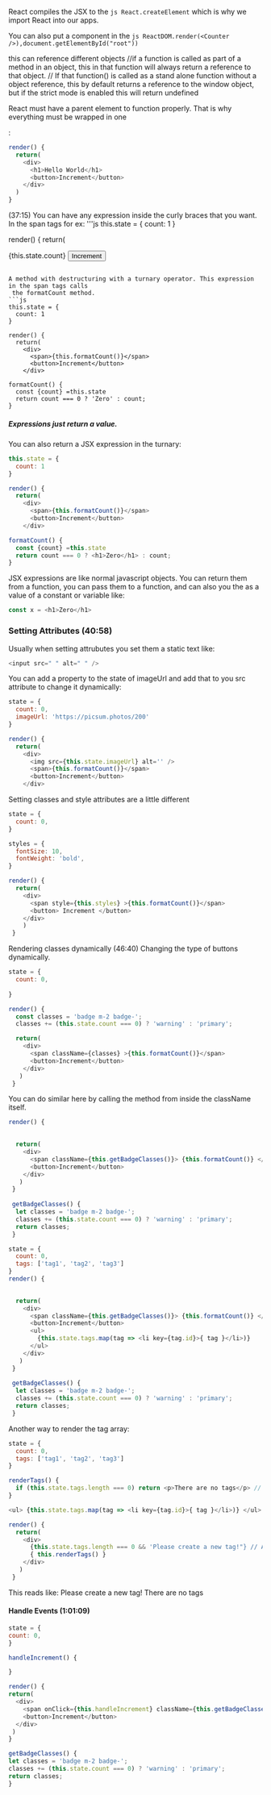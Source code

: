 React compiles the JSX to the ```js React.createElement``` which is why
we import React into our apps.

You can also put a component in the ```js ReactDOM.render(<Counter />),document.getElementById("root"))```

this can reference different objects
  //if a function is called as part of a method in an object, this in that function         will always return a reference to that object.
  // If that function() is called as a stand alone function without a object reference,       this by default returns a reference to the window object, but if the strict mode is     enabled this will return undefined

React must have a parent element to function properly. That is why everything must be wrapped in one <div></div>:

```js
render() {
  return(
    <div>
      <h1>Hello World</h1>
      <button>Increment</button>
    </div>
  )
}
```
(37:15)
You can have any expression inside the curly braces that you want. In the span tags for ex:
'''js
this.state = {
  count: 1
}

render() {
  return(
    <div>
      <span>{this.state.count}</span>
      <button>Increment</button>
    </div>
```

A method with destructuring with a turnary operator. This expression in the span tags calls
 the formatCount method.
```js
this.state = {
  count: 1
}

render() {
  return(
    <div>
      <span>{this.formatCount()}</span>
      <button>Increment</button>
    </div>

formatCount() {
  const {count} =this.state
  return count === 0 ? 'Zero' : count;
}
```
##### Expressions just return a value.
You can also return a JSX expression in the turnary:
```js
this.state = {
  count: 1
}

render() {
  return(
    <div>
      <span>{this.formatCount()}</span>
      <button>Increment</button>
    </div>

formatCount() {
  const {count} =this.state
  return count === 0 ? <h1>Zero</h1> : count;
}
```

JSX expressions are like normal javascript objects. You can return them from a function, you can pass them to a function,
and can also you the as a value of a constant or variable like:
```js
const x = <h1>Zero</h1>
```

### Setting Attributes (40:58)
Usually when setting attrubutes you set them a static text like:
```js
<input src=" " alt=" " />
```

You can add a property to the state of imageUrl and add that to you src attribute to change it dynamically:
```js
state = {
  count: 0,
  imageUrl: 'https://picsum.photos/200'
}

render() {
  return(
    <div>
      <img src={this.state.imageUrl} alt='' />
      <span>{this.formatCount()}</span>
      <button>Increment</button>
    </div>
```

Setting classes and style attributes are a little different
```js
state = {
  count: 0,
}

styles = {
  fontSize: 10,
  fontWeight: 'bold',
}

render() {
  return(
    <div>
      <span style={this.styles} >{this.formatCount()}</span>
      <button> Increment </button>
    </div>
    )
 }
```

Rendering classes dynamically (46:40)
Changing the type of buttons dynamically.
```js
state = {
  count: 0,
  
}

render() {
  const classes = 'badge m-2 badge-';
  classes += (this.state.count === 0) ? 'warning' : 'primary';

  return(
    <div>
      <span className={classes} >{this.formatCount()}</span>
      <button>Increment</button>
    </div>
   )
 }
```
You can do similar here by calling the method from inside the className itself.
```js
render() {
  

  return(
    <div>
      <span className={this.getBadgeClasses()}> {this.formatCount()} </span>
      <button>Increment</button>
    </div>
   )
 }
 
 getBadgeClasses() {
  let classes = 'badge m-2 badge-';
  classes += (this.state.count === 0) ? 'warning' : 'primary';
  return classes;
 }
```

```js
state = {
  count: 0,
  tags: ['tag1', 'tag2', 'tag3']
}
render() {
  

  return(
    <div>
      <span className={this.getBadgeClasses()}> {this.formatCount()} </span>
      <button>Increment</button>
      <ul>
        {this.state.tags.map(tag => <li key={tag.id}>{ tag }</li>)}
      </ul>
    </div>
   )
 }
 
 getBadgeClasses() {
  let classes = 'badge m-2 badge-';
  classes += (this.state.count === 0) ? 'warning' : 'primary';
  return classes;
 }
```

Another way to render the tag array:
```js
state = {
  count: 0,
  tags: ['tag1', 'tag2', 'tag3']
}

renderTags() {
  if (this.state.tags.length === 0) return <p>There are no tags</p> // A conditional
}

<ul> {this.state.tags.map(tag => <li key={tag.id}>{ tag }</li>)} </ul>

render() {
  return(
    <div>
      {this.state.tags.length === 0 && 'Please create a new tag!"} // Another conditional
      { this.renderTags() }
    </div>
   )
 }
```
This reads like:
  Please create a new tag!
  There are no tags
  
#### Handle Events (1:01:09)
  ```js
  state = {
  count: 0,
}

handleIncrement() {
  
}

render() {
  return(
    <div>
      <span onClick={this.handleIncrement} className={this.getBadgeClasses()}> {this.formatCount()} </span>
      <button>Increment</button>
    </div>
   )
 }
 
 getBadgeClasses() {
  let classes = 'badge m-2 badge-';
  classes += (this.state.count === 0) ? 'warning' : 'primary';
  return classes;
 }
  
  ```
